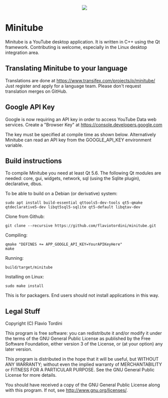 <p align="center">
<img src="https://flavio.tordini.org/files/products/minitube.png">
</p>

# Minitube
Minitube is a YouTube desktop application. It is written in C++ using the Qt framework. Contributing is welcome, especially in the Linux desktop integration area.

## Translating Minitube to your language
Translations are done at https://www.transifex.com/projects/p/minitube/
Just register and apply for a language team. Please don't request translation merges on GitHub.

## Google API Key
Google is now requiring an API key in order to access YouTube Data web services.
Create a "Browser Key" at https://console.developers.google.com

The key must be specified at compile time as shown below.
Alternatively Minitube can read an API key from the GOOGLE_API_KEY environment variable.

## Build instructions
To compile Minitube you need at least Qt 5.6. The following Qt modules are needed: core, gui, widgets, network, sql (using the Sqlite plugin), declarative, dbus.

To be able to build on a Debian (or derivative) system:

    sudo apt install build-essential qttools5-dev-tools qt5-qmake  qtdeclarative5-dev libqt5sql5-sqlite qt5-default libqtav-dev

Clone from Github:

    git clone --recursive https://github.com/flaviotordini/minitube.git

Compiling:

    qmake "DEFINES += APP_GOOGLE_API_KEY=YourAPIKeyHere"
    make

Running:

    build/target/minitube

Installing on Linux:

    sudo make install

This is for packagers. End users should not install applications in this way.

## Legal Stuff
Copyright (C) Flavio Tordini

This program is free software: you can redistribute it and/or modify
it under the terms of the GNU General Public License as published by
the Free Software Foundation, either version 3 of the License, or
(at your option) any later version.

This program is distributed in the hope that it will be useful,
but WITHOUT ANY WARRANTY; without even the implied warranty of
MERCHANTABILITY or FITNESS FOR A PARTICULAR PURPOSE.  See the
GNU General Public License for more details.

You should have received a copy of the GNU General Public License
along with this program.  If not, see <http://www.gnu.org/licenses/>.
